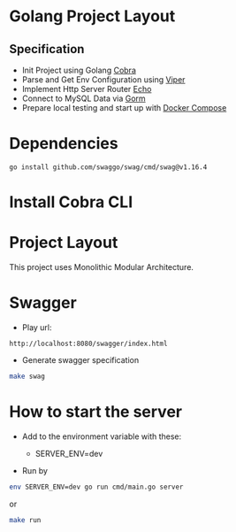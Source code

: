 # Golang Project Layout

## Specification
- Init Project using Golang [Cobra](https://github.com/spf13/cobra)
- Parse and Get Env Configuration using [Viper](https://github.com/spf13/viper)
- Implement Http Server Router [Echo](https://echo.labstack.com/docs)
- Connect to MySQL Data via [Gorm](https://gorm.io/docs/)
- Prepare local testing and start up with [Docker Compose](https://docs.docker.com/manuals/)

# Dependencies
```go install github.com/swaggo/swag/cmd/swag@v1.16.4```

# Install Cobra CLI


# Project Layout
This project uses Monolithic Modular Architecture.

# Swagger
* Play url:
```
http://localhost:8080/swagger/index.html
```
* Generate swagger specification
```bash
make swag
```

# How to start the server
* Add to the environment variable with these:
  * SERVER_ENV=dev

* Run by
```bash
env SERVER_ENV=dev go run cmd/main.go server
```
or
```bash
make run
```